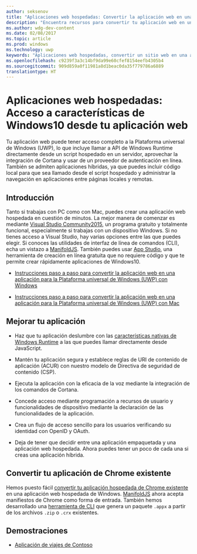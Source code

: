 ```yaml
---
author: seksenov
title: "Aplicaciones web hospedadas: Convertir la aplicación web en una aplicación para la Plataforma universal de Windows (UWP) y acceder a las características nativas de Windows10"
description: "Encuentra recursos para convertir tu aplicación web en una aplicación de la Plataforma universal de Windows (UWP) para la Tienda Windows."
ms.author: wdg-dev-content
ms.date: 02/08/2017
ms.topic: article
ms.prod: windows
ms.technology: uwp
keywords: "Aplicaciones web hospedadas, convertir un sitio web en una aplicación de Windows, convert a website to Windows app, aplicaciones web en la Tienda de Windows, web apps on Windows Store, aplicaciones de Chrome para Windows, Chrome apps for Windows"
ms.openlocfilehash: c9239f3a3c14bf9da99e60cfef8154eefb4305b4
ms.sourcegitcommit: 909d859a0f11981a8d1beac0da35f779786a6889
translationtype: HT
---
```

# <a name="hosted-web-apps---access-windows-10-features-from-your-web-app"></a>Aplicaciones web hospedadas: Acceso a características de Windows10 desde tu aplicación web

Tu aplicación web puede tener acceso completo a la Plataforma universal de Windows (UWP), lo que incluye llamar a API de Windows Runtime directamente desde un script hospedado en un servidor, aprovechar la integración de Cortana y usar de un proveedor de autenticación en línea. También se admiten aplicaciones híbridas, ya que puedes incluir código local para que sea llamado desde el script hospedado y administrar la navegación en aplicaciones entre páginas locales y remotas.

## <a name="get-started"></a>Introducción

Tanto si trabajas con PC como con Mac, puedes crear una aplicación web hospedada en cuestión de minutos. La mejor manera de comenzar es mediante [Visual Studio Community2015](https://www.visualstudio.com/vs/community/), un programa gratuito y totalmente funcional, especialmente si trabajas con un dispositivo Windows. Si no tienes acceso a Visual Studio, hay varias opciones entre las que puedes elegir. Si conoces las utilidades de interfaz de línea de comandos (CLI), echa un vistazo a [ManifoldJS](http://manifoldjs.com/). También puedes usar [App Studio](http://appstudio.windows.com/), una herramienta de creación en línea gratuita que no requiere código y que te permite crear rápidamente aplicaciones de Windows10.

- [Instrucciones paso a paso para convertir la aplicación web en una aplicación para la Plataforma universal de Windows (UWP) con Windows](hwa-create-windows.md)

- [Instrucciones paso a paso para convertir la aplicación web en una aplicación para la Plataforma universal de Windows (UWP) con Mac](hwa-create-mac.md)

## <a name="enhance-your-app"></a>Mejorar tu aplicación

- Haz que tu aplicación deslumbre con las [características nativas de Windows Runtime](hwa-access-features.md) a las que puedes llamar directamente desde JavaScript.

- Mantén tu aplicación segura y establece reglas de URI de contenido de aplicación (ACUR) con nuestro modelo de Directiva de seguridad de contenido (CSP).

- Ejecuta la aplicación con la eficacia de la voz mediante la integración de los comandos de Cortana.

- Concede acceso mediante programación a recursos de usuario y funcionalidades de dispositivo mediante la declaración de las funcionalidades de la aplicación.

- Crea un flujo de acceso sencillo para los usuarios verificando su identidad con OpenID y OAuth.

- Deja de tener que decidir entre una aplicación empaquetada y una aplicación web hospedada. Ahora puedes tener un poco de cada una si creas una aplicación híbrida.

## <a name="convert-your-existing-chrome-app"></a>Convertir tu aplicación de Chrome existente

Hemos puesto fácil [convertir tu aplicación hospedada de Chrome existente](hwa-chrome-conversion.md) en una aplicación web hospedada de Windows. [ManifoldJS](http://manifoldjs.com/) ahora acepta manifiestos de Chrome como forma de entrada. También hemos desarrollado una [herramienta de CLI](https://github.com/MicrosoftEdge/hwa-cli) que genera un paquete `.appx` a partir de los archivos `.zip` o `.crx` existentes.

## <a name="demos"></a>Demostraciones

- [Aplicación de viajes de Contoso](http://contosotravel.azurewebsites.net/)

